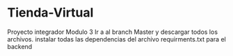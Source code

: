 # Tienda-Virtual
Proyecto integrador Modulo 3
Ir a al branch Master y descargar todos los archivos. 
instalar todas las dependencias del archivo requirments.txt para el backend
